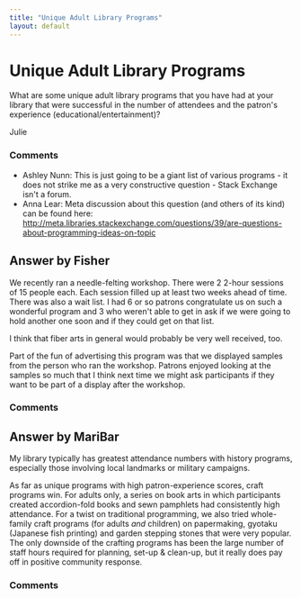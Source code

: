 ```yaml
---
title: "Unique Adult Library Programs"
layout: default
---
```

Unique Adult Library Programs
=====================
What are some unique adult library programs that you have had at your
library that were successful in the number of attendees and the patron's
experience (educational/entertainment)?

Julie

### Comments ###
* Ashley Nunn: This is just going to be a giant list of various programs - it does not
strike me as a very constructive question - Stack Exchange isn't a
forum.
* Anna Lear: Meta discussion about this question (and others of its kind) can be
found here:
http://meta.libraries.stackexchange.com/questions/39/are-questions-about-programming-ideas-on-topic


Answer by Fisher
----------------
We recently ran a needle-felting workshop. There were 2 2-hour sessions
of 15 people each. Each session filled up at least two weeks ahead of
time. There was also a wait list. I had 6 or so patrons congratulate us
on such a wonderful program and 3 who weren't able to get in ask if we
were going to hold another one soon and if they could get on that list.

I think that fiber arts in general would probably be very well received,
too.

Part of the fun of advertising this program was that we displayed
samples from the person who ran the workshop. Patrons enjoyed looking at
the samples so much that I think next time we might ask participants if
they want to be part of a display after the workshop.

### Comments ###

Answer by MariBar
----------------
My library typically has greatest attendance numbers with history
programs, especially those involving local landmarks or military
campaigns.

As far as unique programs with high patron-experience scores, craft
programs win. For adults only, a series on book arts in which
participants created accordion-fold books and sewn pamphlets had
consistently high attendance. For a twist on traditional programming, we
also tried whole-family craft programs (for adults *and* children) on
papermaking, gyotaku (Japanese fish printing) and garden stepping stones
that were very popular. The only downside of the crafting programs has
been the large number of staff hours required for planning, set-up &
clean-up, but it really does pay off in positive community response.

### Comments ###

